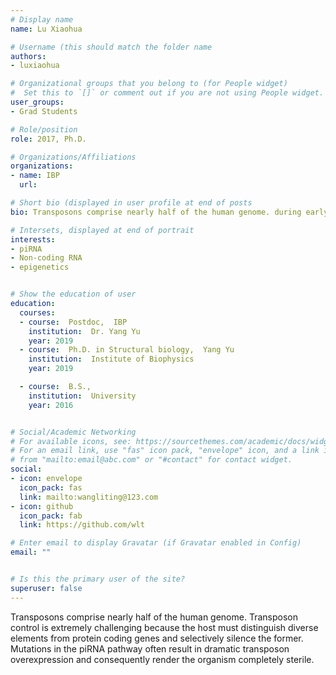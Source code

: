 ```yaml
---
# Display name
name: Lu Xiaohua

# Username (this should match the folder name
authors:
- luxiaohua

# Organizational groups that you belong to (for People widget)
#  Set this to `[]` or comment out if you are not using People widget.
user_groups:
- Grad Students

# Role/position
role: 2017, Ph.D.

# Organizations/Affiliations
organizations:
- name: IBP
  url: 

# Short bio (displayed in user profile at end of posts
bio: Transposons comprise nearly half of the human genome. during early development and gametogenesis.

# Intersets, displayed at end of portrait
interests:
- piRNA
- Non-coding RNA
- epigenetics


# Show the education of user
education:
  courses:
  - course:  Postdoc,  IBP
    institution:  Dr. Yang Yu
    year: 2019
  - course:  Ph.D. in Structural biology,  Yang Yu
    institution:  Institute of Biophysics
    year: 2019

  - course:  B.S., 
    institution:  University
    year: 2016


# Social/Academic Networking
# For available icons, see: https://sourcethemes.com/academic/docs/widgets/#icons
# For an email link, use "fas" icon pack, "envelope" icon, and a link in the
# from "mailto:email@abc.com" or "#contact" for contact widget.
social:
- icon: envelope
  icon_pack: fas
  link: mailto:wangliting@123.com
- icon: github
  icon_pack: fab
  link: https://github.com/wlt

# Enter email to display Gravatar (if Gravatar enabled in Config)
email: ""


# Is this the primary user of the site?
superuser: false
---
```

Transposons comprise nearly half of the human genome. Transposon control is extremely challenging because the host must distinguish diverse elements from protein coding genes and selectively silence the former. Mutations in the piRNA pathway often result in dramatic transposon overexpression and consequently render the organism completely sterile.